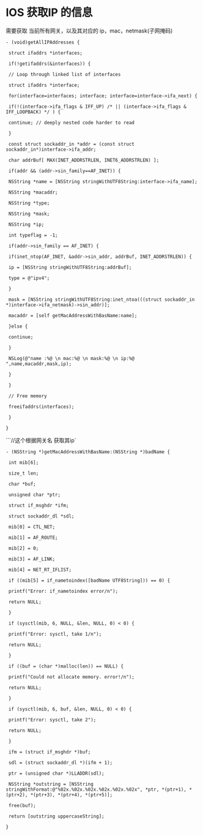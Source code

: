 # IOS 获取IP 的信息

需要获取 当前所有网关，以及其对应的 ip，mac，netmask\(子网掩码\)



`- (void)getAllIPAddresses {`



` struct ifaddrs *interfaces;`

` if(!getifaddrs(&interfaces)) {`

` // Loop through linked list of interfaces`

` struct ifaddrs *interface;`

` for(interface=interfaces; interface; interface=interface->ifa_next) {`

` if(!(interface->ifa_flags & IFF_UP) /* || (interface->ifa_flags & IFF_LOOPBACK) */ ) {`

` continue; // deeply nested code harder to read`

` }`

` const struct sockaddr_in *addr = (const struct sockaddr_in*)interface->ifa_addr;`

` char addrBuf[ MAX(INET_ADDRSTRLEN, INET6_ADDRSTRLEN) ];`

` if(addr && (addr->sin_family==AF_INET)) {`

` NSString *name = [NSString stringWithUTF8String:interface->ifa_name];`

` NSString *macaddr;`

` NSString *type;`

` NSString *mask;`

` NSString *ip;`

` int typeflag = -1;`

` if(addr->sin_family == AF_INET) {`

` if(inet_ntop(AF_INET, &addr->sin_addr, addrBuf, INET_ADDRSTRLEN)) {`

` ip = [NSString stringWithUTF8String:addrBuf];`

` type = @"ipv4";`

` }`



` mask = [NSString stringWithUTF8String:inet_ntoa(((struct sockaddr_in *)interface->ifa_netmask)->sin_addr)];`

` macaddr = [self getMacAddressWithBasName:name];`

` }else {`

` continue;`

` }`







` NSLog(@"name :%@ \n mac:%@ \n mask:%@ \n ip:%@ ",name,macaddr,mask,ip);`





` }`

` }`

` // Free memory`

` freeifaddrs(interfaces);`

` }`

`}`

```//这个根据网关名 获取其ip`

`- (NSString *)getMacAddressWithBasName:(NSString *)badName {`

` int mib[6];`

` size_t len;`

` char *buf;`

` unsigned char *ptr;`

` struct if_msghdr *ifm;`

` struct sockaddr_dl *sdl;`



` mib[0] = CTL_NET;`

` mib[1] = AF_ROUTE;`

` mib[2] = 0;`

` mib[3] = AF_LINK;`

` mib[4] = NET_RT_IFLIST;`



` if ((mib[5] = if_nametoindex([badName UTF8String])) == 0) {`

` printf("Error: if_nametoindex error/n");`

` return NULL;`

` }`



` if (sysctl(mib, 6, NULL, &len, NULL, 0) < 0) {`

` printf("Error: sysctl, take 1/n");`

` return NULL;`

` }`



` if ((buf = (char *)malloc(len)) == NULL) {`

` printf("Could not allocate memory. error!/n");`

` return NULL;`

` }`



` if (sysctl(mib, 6, buf, &len, NULL, 0) < 0) {`

` printf("Error: sysctl, take 2");`

` return NULL;`

` }`



` ifm = (struct if_msghdr *)buf;`

` sdl = (struct sockaddr_dl *)(ifm + 1);`

` ptr = (unsigned char *)LLADDR(sdl);`



` NSString *outstring = [NSString stringWithFormat:@"%02x.%02x.%02x.%02x.%02x.%02x", *ptr, *(ptr+1), *(ptr+2), *(ptr+3), *(ptr+4), *(ptr+5)];`

` free(buf);`



` return [outstring uppercaseString];`

`}`



